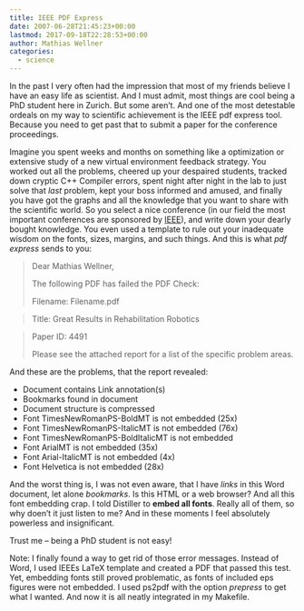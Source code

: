 ```yaml
---
title: IEEE PDF Express
date: 2007-06-28T21:45:23+00:00
lastmod: 2017-09-18T22:28:53+00:00
author: Mathias Wellner
categories:
  - science
---
```

In the past I very often had the impression that most of my friends believe I have an easy life as scientist. And I must admit, most things are cool being a PhD student here in Zurich. But some aren&#8217;t. And one of the most detestable ordeals on my way to scientific achievement is the IEEE pdf express tool. Because you need to get past that to submit a paper for the conference proceedings.

Imagine you spent weeks and months on something like a optimization or extensive study of a new virtual environment feedback strategy. You worked out all the problems, cheered up your despaired students, tracked down cryptic C++ Compiler errors, spent night after night in the lab to just solve that _last_ problem, kept your boss informed and amused, and finally you have got the graphs and all the knowledge that you want to share with the scientific world. So you select a nice conference (in our field the most important conferences are sponsored by [IEEE](http://www.ieee.org)), and write down your dearly bought knowledge. You even used a template to rule out your inadequate wisdom on the fonts, sizes, margins, and such things. And this is what _pdf express_ sends to you:

> Dear Mathias Wellner,
> 
> The following PDF has failed the PDF Check:
> 
> Filename: Filename.pdf
  
> Title: Great Results in Rehabilitation Robotics
  
> Paper ID: 4491
> 
> Please see the attached report for a list of the specific problem areas.

And these are the problems, that the report revealed:

  * Document contains Link annotation(s)
  * Bookmarks found in document
  * Document structure is compressed
  * Font TimesNewRomanPS-BoldMT is not embedded (25x)
  * Font TimesNewRomanPS-ItalicMT is not embedded (76x)
  * Font TimesNewRomanPS-BoldItalicMT is not embedded
  * Font ArialMT is not embedded (35x)
  * Font Arial-ItalicMT is not embedded (4x)
  * Font Helvetica is not embedded (28x)

And the worst thing is, I was not even aware, that I have _links_ in this Word document, let alone _bookmarks_. Is this HTML or a web browser? And all this font embedding crap. I told Distiller to **embed all fonts**. Really all of them, so why doen&#8217;t it just listen to me? And in these moments I feel absolutely powerless and insignificant.

Trust me &#8211; being a PhD student is not easy!

Note: I finally found a way to get rid of those error messages. Instead of Word, I used IEEEs LaTeX template and created a PDF that passed this test. Yet, embedding fonts still proved problematic, as fonts of included eps figures were not embedded. I used ps2pdf with the option _prepress_ to get what I wanted. And now it is all neatly integrated in my Makefile.